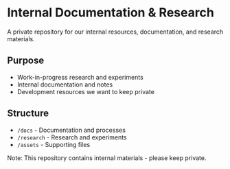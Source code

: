 # Internal Documentation & Research
A private repository for our internal resources, documentation, and research materials.

## Purpose
- Work-in-progress research and experiments
- Internal documentation and notes
- Development resources we want to keep private

## Structure
- `/docs` - Documentation and processes
- `/research` - Research and experiments
- `/assets` - Supporting files

Note: This repository contains internal materials - please keep private.
